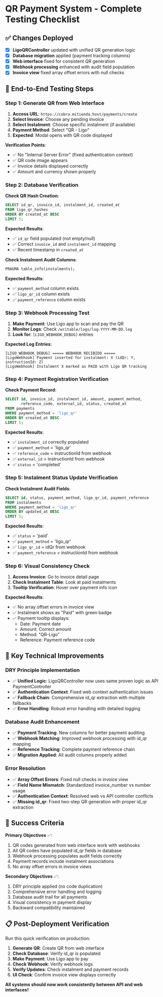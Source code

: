 # QR Payment System - Complete Testing Checklist

## ✅ Changes Deployed
- [x] **LigoQRController** updated with unified QR generation logic
- [x] **Database migration** applied (payment tracking columns)
- [x] **Web interface** fixed for consistent QR generation
- [x] **Webhook processing** enhanced with audit field population
- [x] **Invoice view** fixed array offset errors with null checks

## 🧪 End-to-End Testing Steps

### Step 1: Generate QR from Web Interface
1. **Access URL**: `https://cobra.mitienda.host/payments/create`
2. **Select Invoice**: Choose any pending invoice
3. **Select Instalment**: Choose specific instalment (if available)
4. **Payment Method**: Select "QR - Ligo"
5. **Expected**: Modal opens with QR code displayed

**Verification Points**:
- ✅ No "Internal Server Error" (fixed authentication context)
- ✅ QR code image appears
- ✅ Invoice details displayed correctly
- ✅ Amount and currency shown properly

### Step 2: Database Verification
**Check QR Hash Creation**:
```sql
SELECT id_qr, invoice_id, instalment_id, created_at 
FROM ligo_qr_hashes 
ORDER BY created_at DESC 
LIMIT 5;
```

**Expected Results**:
- ✅ `id_qr` field populated (not empty/null)
- ✅ Correct `invoice_id` and `instalment_id` mapping
- ✅ Recent timestamp in `created_at`

**Check Instalment Audit Columns**:
```sql
PRAGMA table_info(instalments);
```

**Expected Results**:
- ✅ `payment_method` column exists
- ✅ `ligo_qr_id` column exists  
- ✅ `payment_reference` column exists

### Step 3: Webhook Processing Test
1. **Make Payment**: Use Ligo app to scan and pay the QR
2. **Monitor Logs**: Check `/writable/logs/log-YYYY-MM-DD.log`
3. **Look for**: `[LIGO_WEBHOOK_DEBUG]` entries

**Expected Log Entries**:
```
[LIGO_WEBHOOK_DEBUG] ===== WEBHOOK RECIBIDO =====
[LigoWebhook] Payment inserted for instalment: X (idQr: Y, instructionId: Z)
[LigoWebhook] Instalment X marked as PAID with Ligo QR tracking
```

### Step 4: Payment Registration Verification
**Check Payment Record**:
```sql
SELECT id, invoice_id, instalment_id, amount, payment_method, 
       reference_code, external_id, status, created_at
FROM payments 
WHERE payment_method = 'ligo_qr' 
ORDER BY created_at DESC 
LIMIT 5;
```

**Expected Results**:
- ✅ `instalment_id` correctly populated
- ✅ `payment_method` = 'ligo_qr'
- ✅ `reference_code` = instructionId from webhook
- ✅ `external_id` = instructionId from webhook
- ✅ `status` = 'completed'

### Step 5: Instalment Status Update Verification
**Check Instalment Audit Fields**:
```sql
SELECT id, status, payment_method, ligo_qr_id, payment_reference
FROM instalments 
WHERE payment_method = 'ligo_qr'
ORDER BY updated_at DESC 
LIMIT 5;
```

**Expected Results**:
- ✅ `status` = 'paid'
- ✅ `payment_method` = 'ligo_qr'
- ✅ `ligo_qr_id` = idQr from webhook
- ✅ `payment_reference` = instructionId from webhook

### Step 6: Visual Consistency Check
1. **Access Invoice**: Go to invoice detail page
2. **Check Instalment Table**: Look at paid instalments
3. **Tooltip Verification**: Hover over payment info icon

**Expected Results**:
- ✅ No array offset errors in invoice view
- ✅ Instalment shows as "Paid" with green badge
- ✅ Payment tooltip displays:
  - Date: Payment date
  - Amount: Correct amount
  - Method: "QR-Ligo"
  - Reference: Payment reference code

## 🔧 Key Technical Improvements

### DRY Principle Implementation
- ✅ **Unified Logic**: LigoQRController now uses same proven logic as API PaymentController
- ✅ **Authentication Context**: Fixed web context authentication issues
- ✅ **Fallback Chain**: Comprehensive id_qr extraction with multiple fallbacks
- ✅ **Error Handling**: Robust error handling with detailed logging

### Database Audit Enhancement
- ✅ **Payment Tracking**: New columns for better payment auditing
- ✅ **Webhook Matching**: Improved webhook processing with id_qr mapping
- ✅ **Reference Tracking**: Complete payment reference chain
- ✅ **Migration Applied**: All audit columns properly added

### Error Resolution
- ✅ **Array Offset Errors**: Fixed null checks in invoice view
- ✅ **Field Name Mismatch**: Standardized invoice_number vs number usage
- ✅ **Authentication Context**: Resolved web vs API controller conflicts
- ✅ **Missing id_qr**: Fixed two-step QR generation with proper id_qr extraction

## 🎯 Success Criteria

**Primary Objectives** ✅:
1. QR codes generated from web interface work with webhooks
2. All QR codes have populated id_qr fields in database
3. Webhook processing populates audit fields correctly
4. Payment records include instalment associations
5. No array offset errors in invoice views

**Secondary Objectives** ✅:
1. DRY principle applied (no code duplication)
2. Comprehensive error handling and logging
3. Database audit trail for all payments
4. Visual consistency in payment display
5. Backward compatibility maintained

## 📋 Post-Deployment Verification

Run this quick verification on production:

1. **Generate QR**: Create QR from web interface
2. **Check Database**: Verify id_qr is populated
3. **Make Payment**: Use Ligo app to pay
4. **Check Webhook**: Verify webhook logs
5. **Verify Updates**: Check instalment and payment records
6. **UI Check**: Confirm invoice view displays correctly

**All systems should now work consistently between API and web interfaces!**